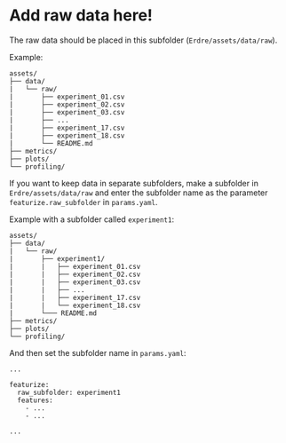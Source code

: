 # Add raw data here!

The raw data should be placed in this subfolder (`Erdre/assets/data/raw`).

Example:

```
assets/
├── data/
|   └── raw/
|       ├── experiment_01.csv
|       ├── experiment_02.csv
|       ├── experiment_03.csv
|       ├── ...
|       ├── experiment_17.csv
|       ├── experiment_18.csv
|       └── README.md
├── metrics/
├── plots/
└── profiling/
```

If you want to keep data in separate subfolders, make a subfolder in
`Erdre/assets/data/raw` and enter the subfolder name as the parameter
`featurize.raw_subfolder` in `params.yaml`.

Example with a subfolder called `experiment1`:

```
assets/
├── data/
|   └── raw/
|       ├── experiment1/
|       |   ├── experiment_01.csv
|       |   ├── experiment_02.csv
|       |   ├── experiment_03.csv
|       |   ├── ...
|       |   ├── experiment_17.csv
|       |   └── experiment_18.csv
|       └─── README.md
├── metrics/
├── plots/
└── profiling/
```

And then set the subfolder name in `params.yaml`:

```
...

featurize:
  raw_subfolder: experiment1
  features:
    - ...
    - ...

...

```


```

